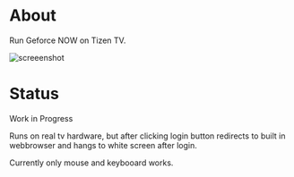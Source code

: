 # About

Run Geforce NOW on Tizen TV.

![screeenshot](https://user-images.githubusercontent.com/5563731/148391013-c2509131-494b-4192-9a45-c7120279aaba.PNG)

# Status

Work in Progress

Runs on real tv hardware, but after clicking login button redirects to built in webbrowser and hangs to white screen after login.

Currently only mouse and keybooard works.
